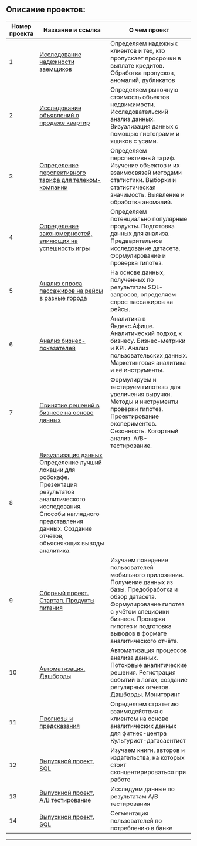 ## Описание проектов:
| Номер проекта | Название и ссылка | О чем проект                                                     |
|---------------|-------------------|------------------------------------------------------------------|
|1              |[Исследование надежности заемщиков](https://github.com/BotsFun/yp14/blob/main/01_banks_credits.ipynb)|Определяем надежных клиентов и тех, кто пропускает просрочки в выплате кредитов. Обработка пропусков, аномалий, дубликатов|
|2              |[Исследование объявлений о продаже квартир](https://github.com/BotsFun/yp14/blob/main/02_yandex_realty_spb.ipynb)| Определяем рыночную стоимость объектов недвижимости. Исследовательский анализ данных. Визуализация данных с помощью гистограмм и ящиков с усами.|
|3              |[Определение перспективного тарифа для телеком-компании](https://github.com/BotsFun/yp14/blob/main/03_tarifs_msk.ipynb)|Определяем перспективный тариф. Изучение объектов и их взаимосвязей методами статистики. Выборки и статистическая значимость. Выявление и обработка аномалий.|
|4              |[Определение закономерностей, влияющих на успешность игры](https://github.com/BotsFun/yp14/blob/main/04_games_project_1.ipynb)|Определяем потенциально популярные продукты. Подготовка данных для анализа. Предварительное исследование датасета. Формулирование и проверка гипотез.|
|5              |[Анализ спроса пассажиров на рейсы в разные города](https://github.com/BotsFun/yp14/blob/main/05_plane_analytics.ipynb)|На основе данных, полученных по результатам SQL-запросов, определяем спрос пассажиров на рейсы.|
|6              |[Анализ бизнес-показателей](https://github.com/BotsFun/yp14/blob/main/06_yafisha.ipynb)|Аналитика в Яндекс.Афише. Аналитический подход к бизнесу. Бизнес-метрики и KPI. Анализ пользовательских данных. Маркетинговая аналитика и её инструменты. |
|7              |[Принятие решений в бизнесе на основе данных](https://github.com/BotsFun/yp14/blob/main/07_context-i-mag.ipynb)|Формулируем и тестируем гипотезы для увеличения выручки. Методы и инструменты проверки гипотез. Проектирование экспериментов. Сезонность. Когортный анализ. A/B-тестирование.|
|8              |[Визуализация данных](https://github.com/BotsFun/yp14/edit/main/08_market_analytics.ipynb) Определение лучший локации для робокафе. Презентация результатов аналитического исследования. Способы наглядного представления данных. Создание отчётов, объясняющих выводы аналитика.|
|9             |[Сборный проект. Стартап. Продукты питания](https://github.com/BotsFun/yp14/blob/main/09_startup_foods.ipynb)|Изучаем поведение пользователей мобильного приложения. Получение данных из базы. Предобработка и обзор датасета. Формулирование гипотез с учётом специфики бизнеса. Проверка гипотез и подготовка выводов в формате аналитического отчёта.|
|10             |[Автоматизация. Дашборды](https://public.tableau.com/profile/georgy.samulenkov#!/vizhome/YandexZen_16065095105780/Dashboard1?publish=yes)|Автоматизация процессов анализа данных. Потоковые аналитические решения. Регистрация событий в логах, создание регулярных отчетов. Дашборды. Мониторинг|
|11             |[Прогнозы и предсказания](https://github.com/BotsFun/yp14/blob/main/11_culture_data.ipynb)|Определяем стратегию взаимодействия с клиентом на основе аналитических данных для фитнес-центра Культурист-датасаентист|
|12             |[Выпускной проект. SQL](https://github.com/BotsFun/yp14/blob/main/12_sql_i_books.ipynb)|Изучаем книги, авторов и издательства, на которых стоит сконцентирироваться при работе|
|13             |[Выпускной проект. A/B тестирование](https://github.com/BotsFun/yp14/blob/main/13_ab_test_dipl.ipynb)|Исследуем данные по результатам A/B тестирования|
|14             |[Выпускной проект. SQL](https://github.com/BotsFun/yp14/blob/main/14_banks_segmentation.ipynb)|Сегментация пользователей по потреблению в банке|


---

